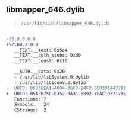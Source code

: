 ## libmapper_646.dylib

> `/usr/lib/i18n/libmapper_646.dylib`

```diff

-92.0.0.0.0
+92.80.2.0.0
   __TEXT.__text: 0x5a4
   __TEXT.__auth_stubs: 0xd0
   __TEXT.__const: 0x10

   __AUTH.__data: 0x20
   - /usr/lib/libSystem.B.dylib
   - /usr/lib/libiconv.2.dylib
-  UUID: D695EEA1-A084-36F7-84F2-6ED3D14437B2
+  UUID: B5AE875C-8352-3A31-8892-7FAC1D3717B6
   Functions: 7
   Symbols:   24
   CStrings:  2

```
